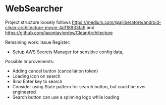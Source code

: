 # WebSearcher
Project structure loosely follows
https://medium.com/@ajliberatore/android-clean-architecture-mvvm-4df18933fa9
and
https://github.com/jasontaylordev/CleanArchitecture


Remaining work:
Issue Register:
- Setup AWS Secrets Manager for sensitive config data,

Possible Improvements:
 - Adding cancel button (cancellation token)
 - Loading icon on search
 - Bind Enter key to search
 - Consider using State pattern for search button, but could be over engineered
 - Search button can use a spinning logo while loading
